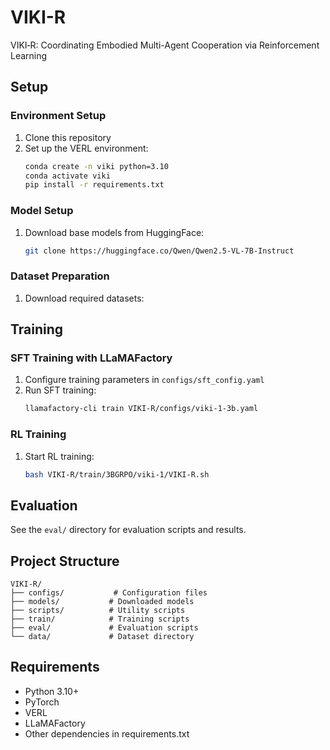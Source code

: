 # VIKI-R
VIKI‑R: Coordinating Embodied Multi-Agent Cooperation via Reinforcement Learning

## Setup

### Environment Setup
1. Clone this repository
2. Set up the VERL environment:
   ```bash
   conda create -n viki python=3.10
   conda activate viki
   pip install -r requirements.txt
   ```

### Model Setup
1. Download base models from HuggingFace:
   ```bash
   git clone https://huggingface.co/Qwen/Qwen2.5-VL-7B-Instruct
   ```

### Dataset Preparation
1. Download required datasets:


## Training

### SFT Training with LLaMAFactory
1. Configure training parameters in `configs/sft_config.yaml`
2. Run SFT training:
   ```bash
   llamafactory-cli train VIKI-R/configs/viki-1-3b.yaml
   ```

### RL Training
1. Start RL training:
   ```bash
   bash VIKI-R/train/3BGRPO/viki-1/VIKI-R.sh
   ```

## Evaluation
See the `eval/` directory for evaluation scripts and results.

## Project Structure
```
VIKI-R/
├── configs/           # Configuration files
├── models/           # Downloaded models
├── scripts/          # Utility scripts
├── train/            # Training scripts
├── eval/             # Evaluation scripts
└── data/             # Dataset directory
```

## Requirements
- Python 3.10+
- PyTorch
- VERL
- LLaMAFactory
- Other dependencies in requirements.txt

